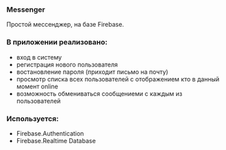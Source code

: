 ### Messenger

Простой мессенджер, на базе Firebase.

### В приложении реализовано: 
- вход в систему
- регистрация нового пользователя
- востановление пароля (приходит письмо на почту)
- просмотр списка всех пользователей с отображением кто в данный момент online
- возможность обмениваться сообщениеми с каждым из пользователей

### Используется:
- Firebase.Authentication
- Firebase.Realtime Database
